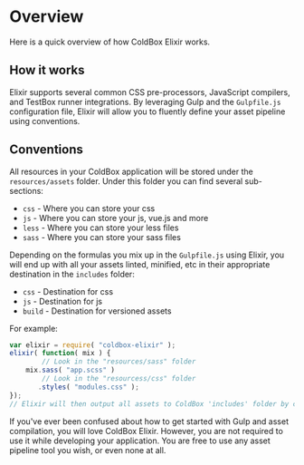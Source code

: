 # Overview

Here is a quick overview of how ColdBox Elixir works.

## How it works
Elixir supports several common CSS pre-processors, JavaScript compilers, and TestBox runner integrations. By leveraging Gulp and the `Gulpfile.js` configuration file, Elixir will allow you to fluently define your asset pipeline using conventions. 

## Conventions

All resources in your ColdBox application will be stored under the `resources/assets` folder.  Under this folder you can find several sub-sections:

* `css` - Where you can store your css
* `js` - Where you can store your js, vue.js and more
* `less` - Where you can store your less files
* `sass` - Where you can store your sass files

Depending on the formulas you mix up in the `Gulpfile.js` using Elixir, you will end up with all your assets linted, minified, etc in their appropriate destination in the `includes` folder:

* `css` - Destination for css
* `js` - Destination for js
* `build` - Destination for versioned assets


For example:

```js
var elixir = require( "coldbox-elixir" );
elixir( function( mix ) {
        // Look in the "resources/sass" folder
    mix.sass( "app.scss" )
    	// Look in the "resourcess/css" folder
       .styles( "modules.css" );
});       
// Elixir will then output all assets to ColdBox 'includes' folder by convention.

```

If you've ever been confused about how to get started with Gulp and asset compilation, you will love ColdBox Elixir. However, you are not required to use it while developing your application. You are free to use any asset pipeline tool you wish, or even none at all.